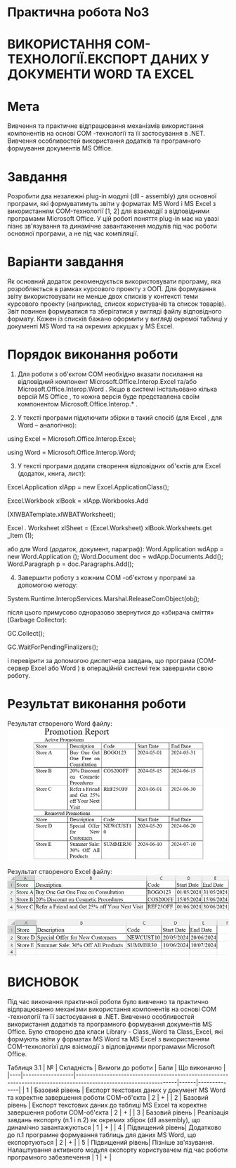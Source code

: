 # Практична робота No3
# ВИКОРИСТАННЯ СОМ-ТЕХНОЛОГІЇ.ЕКСПОРТ ДАНИХ У ДОКУМЕНТИ WORD ТА EXCEL

# Мета

Вивчення та практичне відпрацювання механізмів використання компонентів на основі СОМ -технології та її застосування в .NET. Вивчення особливостей використання додатків та програмного формування документів MS Office.

# Завдання

Розробити два незалежні plug-in модулі (dll - assembly) для основної програми, які формуватимуть звіти у форматах MS Word і MS Excel з використанням COM-технології [1, 2] для взаємодії з відповідними програмами Microsoft Office. У цій роботі поняття plug-in має на увазі пізнє зв'язування та динамічне завантаження модулів під час роботи основної програми, а не під час компіляції.

# Варіанти завдання

Як основний додаток рекомендується використовувати програму, яка розробляється в рамках курсового проекту з ООП. Для формування звіту використовувати не менше двох списків у контексті теми курсового проекту
(наприклад, список користувачів та список товарів). Звіт повинен формуватися та зберігатися у вигляді файлу відповідного формату. Кожен із списків бажано оформити у вигляді окремої таблиці у документі MS Word та на окремих аркушах у MS Excel.

# Порядок виконання роботи

1. Для роботи з об'єктом COM необхідно вказати посилання на відповідний компонент Microsoft.Office.Interop.Excel та/або Microsoft.Office.Interop.Word . Якщо в системі інстальовано кілька версій MS Office , то кожна версія буде представлена своїм компонентом Microsoft.Office.Interop.* .

2. У тексті програми підключити збірки в такий спосіб (для Excel , для Word – аналогічно):

using Excel = Microsoft.Office.Interop.Excel;

using Word = Microsoft.Office.Interop.Word;

3. У тексті програми додати створення відповідних об'єктів для Excel (додаток,
книга, лист):

Excel.Application xlApp = new Excel.ApplicationClass();

Excel.Workbook xlBook = xlApp.Workbooks.Add

(XlWBATemplate.xlWBATWorksheet);

Excel . Worksheet xlSheet = (Excel.Worksheet) xlBook.Worksheets.get _Item (1);

або для Word (додаток, документ, параграф):
Word.Application wdApp = new Word.Application ();
Word.Document doc = wdApp.Documents.Add();
Word.Paragraph p = doc.Paragraphs.Add();

4. Завершити роботу з кожним COM -об'єктом у програмі за допомогою
методу:

System.Runtime.InteropServices.Marshal.ReleaseComObject(obj);

після цього примусово одноразово звернутися до «збирача сміття» (Garbage Collector):

GC.Collect();

GC.WaitForPendingFinalizers();

і перевірити за допомогою диспетчера завдань, що програма (COM- сервер Excel або Word ) в операційній системі теж завершили свою роботу.

# Результат виконання роботи

Результат створеного Word файлу:
![](word.png)

Результат створеного Excel файлу:
![](excel_promotion.png)

![](excel_remove.png)

# ВИСНОВОК

Під час виконання практичної роботи було вивченно та практично відпрацюванно механізми використання компонентів на основі СОМ -технології та її застосування в .NET. Вивченно особливостей використання додатків та програмного формування документів MS Office. Було  створено два класи Library - Class_Word та Class_Excel, які формують звіти у форматах MS Word та MS Excel з використанням COM-технологіхї для взіємодії з відповідними програмами Microsoft Office.

Таблиця 3.1
| №  | Складність       | Вимоги до роботи                                                                                                 | Бали | Що виконанно |
|----|------------------|------------------------------------------------------------------------------------------------------------------|------|--------------|
| 1  | Базовий рівень   | Експорт текстових даних у документ MS Word та коректне завершення роботи COM-об'єкта                             | 2    |       +      |
| 2  | Базовий рівень   | Експорт текстових даних до таблиці MS Excel та коректне завершення роботи COM-об'єкта                            | 2    |       +      |
| 3  | Базовий рівень   | Реалізація завдань експорту (п.1 і п.2) як окремих збірок (dll assembly), що динамічно завантажуються            | 1    |       +      |
| 4  | Підвищений рівень| Додатково до п.1 програмне формування таблиць для даних MS Word, що експортуються                                | 2    |       +      |
| 5  | Підвищений рівень| Пізніше зв'язування. Налаштування активного модуля експорту користувачем під час роботи програмного забезпечення | 1    |       +      |
